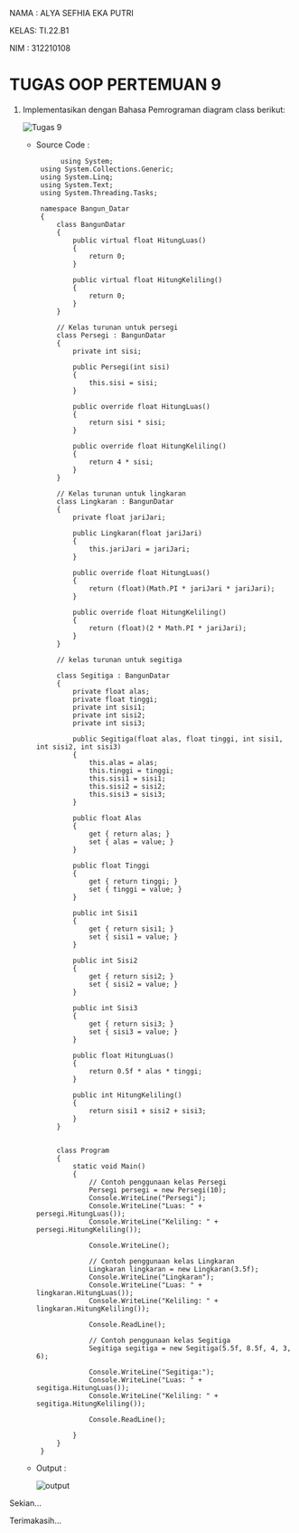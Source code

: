 NAMA  : ALYA SEFHIA EKA PUTRI

KELAS: TI.22.B1

NIM  : 312210108

# TUGAS OOP PERTEMUAN 9 

1. Implementasikan dengan Bahasa Pemrograman diagram class berikut:

   ![Tugas 9](https://github.com/AkuuAlyaaa/OOP_PER_9/assets/115520278/30c9411b-e1f8-48dc-b9a2-ee064a65055f)

   - Source Code :

               using System;
          using System.Collections.Generic;
          using System.Linq;
          using System.Text;
          using System.Threading.Tasks;
          
          namespace Bangun_Datar
          {
              class BangunDatar
              {
                  public virtual float HitungLuas()
                  {
                      return 0;
                  }
          
                  public virtual float HitungKeliling()
                  {
                      return 0;
                  }
              }
          
              // Kelas turunan untuk persegi
              class Persegi : BangunDatar
              {
                  private int sisi;
          
                  public Persegi(int sisi)
                  {
                      this.sisi = sisi;
                  }
          
                  public override float HitungLuas()
                  {
                      return sisi * sisi;
                  }
          
                  public override float HitungKeliling()
                  {
                      return 4 * sisi;
                  }
              }
          
              // Kelas turunan untuk lingkaran
              class Lingkaran : BangunDatar
              {
                  private float jariJari;
          
                  public Lingkaran(float jariJari)
                  {
                      this.jariJari = jariJari;
                  }
          
                  public override float HitungLuas()
                  {
                      return (float)(Math.PI * jariJari * jariJari);
                  }
          
                  public override float HitungKeliling()
                  {
                      return (float)(2 * Math.PI * jariJari);
                  }
              }
          
              // kelas turunan untuk segitiga
          
              class Segitiga : BangunDatar
              {
                  private float alas;
                  private float tinggi;
                  private int sisi1;
                  private int sisi2;
                  private int sisi3;
          
                  public Segitiga(float alas, float tinggi, int sisi1, int sisi2, int sisi3)
                  {
                      this.alas = alas;
                      this.tinggi = tinggi;
                      this.sisi1 = sisi1;
                      this.sisi2 = sisi2;
                      this.sisi3 = sisi3;
                  }
          
                  public float Alas
                  {
                      get { return alas; }
                      set { alas = value; }
                  }
          
                  public float Tinggi
                  {
                      get { return tinggi; }
                      set { tinggi = value; }
                  }
          
                  public int Sisi1
                  {
                      get { return sisi1; }
                      set { sisi1 = value; }
                  }
          
                  public int Sisi2
                  {
                      get { return sisi2; }
                      set { sisi2 = value; }
                  }
          
                  public int Sisi3
                  {
                      get { return sisi3; }
                      set { sisi3 = value; }
                  }
          
                  public float HitungLuas()
                  {
                      return 0.5f * alas * tinggi;
                  }
          
                  public int HitungKeliling()
                  {
                      return sisi1 + sisi2 + sisi3;
                  }
              }
          
          
              class Program
              {
                  static void Main()
                  {
                      // Contoh penggunaan kelas Persegi
                      Persegi persegi = new Persegi(10);
                      Console.WriteLine("Persegi");
                      Console.WriteLine("Luas: " + persegi.HitungLuas());
                      Console.WriteLine("Keliling: " + persegi.HitungKeliling());
          
                      Console.WriteLine();
          
                      // Contoh penggunaan kelas Lingkaran
                      Lingkaran lingkaran = new Lingkaran(3.5f);
                      Console.WriteLine("Lingkaran");
                      Console.WriteLine("Luas: " + lingkaran.HitungLuas());
                      Console.WriteLine("Keliling: " + lingkaran.HitungKeliling());
          
                      Console.ReadLine();
          
                      // Contoh penggunaan kelas Segitiga
                      Segitiga segitiga = new Segitiga(5.5f, 8.5f, 4, 3, 6);
          
                      Console.WriteLine("Segitiga:");
                      Console.WriteLine("Luas: " + segitiga.HitungLuas());
                      Console.WriteLine("Keliling: " + segitiga.HitungKeliling());
          
                      Console.ReadLine();
          
                  }
              }
          }

   - Output :
  
     ![output](https://github.com/AkuuAlyaaa/OOP_PER_9/assets/115520278/77ba7235-bde5-499e-811d-238610d344e1)

Sekian...

Terimakasih...

     


